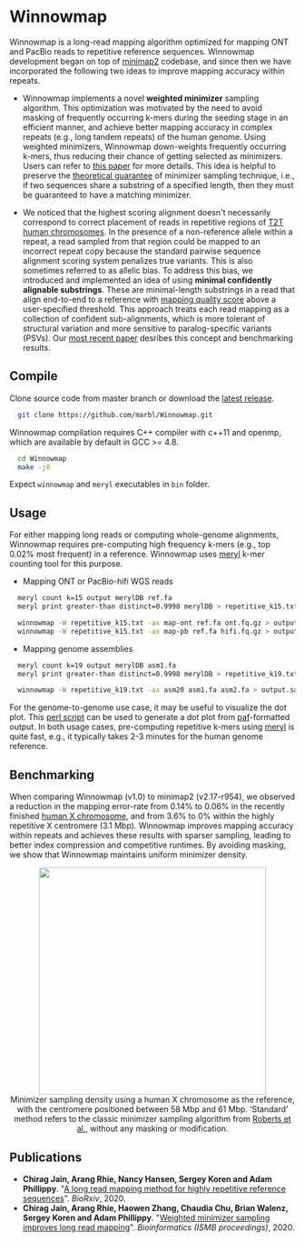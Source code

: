 Winnowmap
========================================================================

Winnowmap is a long-read mapping algorithm optimized for mapping ONT and PacBio reads to repetitive reference sequences. Winnowmap development began on top of [minimap2](https://github.com/lh3/minimap2/) codebase, and since then we have incorporated the following two ideas to improve mapping accuracy within repeats. 

- Winnowmap implements a novel **weighted minimizer** sampling algorithm. This optimization was motivated by the need to avoid masking of frequently occurring k-mers during the seeding stage in an efficient manner, and achieve better mapping accuracy in complex repeats (e.g., long tandem repeats) of the human genome. Using weighted minimizers, Winnowmap down-weights frequently occurring k-mers, thus reducing their chance of getting selected as minimizers. Users can refer to [this paper](https://doi.org/10.1093/bioinformatics/btaa435) for more details. This idea is helpful to preserve the [theoretical guarantee](http://www.cs.toronto.edu/~wayne/research/papers/minimizers.pdf) of minimizer sampling technique, i.e., if two sequences share a substring of a specified length, then they must be guaranteed to have a matching minimizer.   

- We noticed that the highest scoring alignment doesn't necessarily correspond to correct placement of reads in repetitive regions of [T2T human chromosomes](https://github.com/nanopore-wgs-consortium/CHM13). In the presence of a non-reference allele within a repeat, a read sampled from that region could be mapped to an incorrect repeat copy because the standard pairwise sequence alignment scoring system penalizes true variants. This is also sometimes referred to as allelic bias. To address this bias, we introduced and implemented an idea of using **minimal confidently alignable substrings**. These are minimal-length substrings in a read that align end-to-end to a reference with [mapping quality score](https://genome.sph.umich.edu/wiki/Mapping_Quality_Scores) above a user-specified threshold. This approach treats each read mapping as a collection of confident sub-alignments, which is more tolerant of structural variation and more sensitive to paralog-specific variants (PSVs). Our [most recent paper](https://doi.org/10.1101/2020.11.01.363887) desribes this concept and benchmarking results.    

## Compile

Clone source code from master branch or download the [latest release](https://github.com/marbl/Winnowmap/releases/latest).
  ```sh
	git clone https://github.com/marbl/Winnowmap.git
  ```
Winnowmap compilation requires C++ compiler with c++11 and openmp, which are available by default in GCC >= 4.8.
  ```sh
	cd Winnowmap
	make -j8
  ```
Expect `winnowmap` and `meryl` executables in `bin` folder.

## Usage

For either mapping long reads or computing whole-genome alignments, Winnowmap requires pre-computing high frequency k-mers (e.g., top 0.02% most frequent) in a reference. Winnowmap uses [meryl](https://github.com/marbl/meryl) k-mer counting tool for this purpose.  

*  Mapping ONT or PacBio-hifi WGS reads
  ```sh
	meryl count k=15 output merylDB ref.fa
	meryl print greater-than distinct=0.9998 merylDB > repetitive_k15.txt

	winnowmap -W repetitive_k15.txt -ax map-ont ref.fa ont.fq.gz > output.sam  [OR]
	winnowmap -W repetitive_k15.txt -ax map-pb ref.fa hifi.fq.gz > output.sam
  ```

*  Mapping genome assemblies

  ```sh
	meryl count k=19 output merylDB asm1.fa
	meryl print greater-than distinct=0.9998 merylDB > repetitive_k19.txt

	winnowmap -W repetitive_k19.txt -ax asm20 asm1.fa asm2.fa > output.sam
  ```
  For the genome-to-genome use case, it may be useful to visualize the dot plot. This [perl script](https://github.com/marbl/MashMap/blob/master/scripts) can be used to generate a dot plot from [paf](https://github.com/lh3/miniasm/blob/master/PAF.md)-formatted output. In both usage cases, pre-computing repetitive k-mers using [meryl](https://github.com/marbl/meryl) is quite fast, e.g., it typically takes 2-3 minutes for the human genome reference.

## Benchmarking

When comparing Winnowmap (v1.0) to minimap2 (v2.17-r954), we observed a reduction in the mapping error-rate from 0.14% to 0.06% in the recently finished [human X chromosome](https://github.com/nanopore-wgs-consortium/CHM13), and from 3.6% to 0% within the highly repetitive X centromere (3.1 Mbp). Winnowmap improves mapping accuracy within repeats and achieves these results with sparser sampling, leading to better index compression and competitive runtimes. By avoiding masking, we show that Winnowmap maintains uniform minimizer density.

<p align="center">
<img src="https://1aaaa1f6-a-62cb3a1a-s-sites.googlegroups.com/site/chirgjain/readme-winnowmap-density.jpg?attachauth=ANoY7cost_TsHo3yjf_COK13C-JBDQIio-GCb_hNSAdMQ92aRqISg21pJsg5dMKD5yMalcAugwI5vkqf9Cdu3sVk-xBz-SkRMkuyWAk3vK06_LEF2ay1pNSzCxU6nUNywhTYb5li8moC-YzRMmJZt7r3KFvcI34IbD7rktjXAPn_5Jba86E19uXq2o6zjAEDmsfjrKxqAdbsnPL3bU8L4wHwsH9gyv6170wD7WFJ_8pfFjeWam0v2uY%3D&attredirects=0" width=400px"> <br>
Minimizer sampling density using a human X chromosome as the reference, with the centromere positioned between 58 Mbp and 61 Mbp. ‘Standard’ method refers to the classic minimizer sampling algorithm from <a href="http://www.cs.toronto.edu/~wayne/research/papers/minimizers.pdf">Roberts et al.</a>, without any masking or modification.
</p>

## Publications

- **Chirag Jain, Arang Rhie, Nancy Hansen, Sergey Koren and Adam Phillippy**. "[A long read mapping method for highly repetitive reference sequences](https://doi.org/10.1101/2020.11.01.363887)". *BioRxiv*, 2020.
- **Chirag Jain, Arang Rhie, Haowen Zhang, Chaudia Chu, Brian Walenz, Sergey Koren and Adam Phillippy**. "[Weighted minimizer sampling improves long read mapping](https://doi.org/10.1093/bioinformatics/btaa435)". *Bioinformatics (ISMB proceedings)*, 2020.
